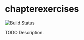 # chapterexercises

[![Build Status](https://travis-ci.org/githubuser/chapterexercises.png)](https://travis-ci.org/githubuser/chapterexercises)

TODO Description.
